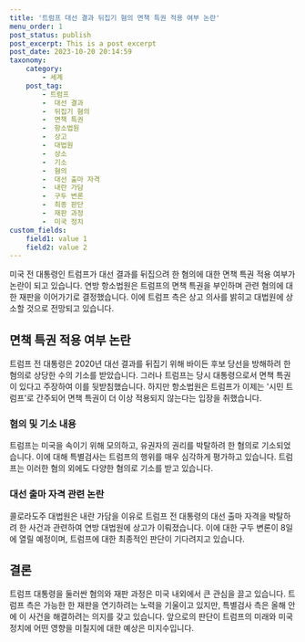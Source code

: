 ```yaml
---
title: '트럼프 대선 결과 뒤집기 혐의 면책 특권 적용 여부 논란'
menu_order: 1
post_status: publish
post_excerpt: This is a post excerpt
post_date: 2023-10-20 20:14:59
taxonomy:
    category:
        - 세계
    post_tag:
        - 트럼프
        -  대선 결과
        -  뒤집기 혐의
        -  면책 특권
        -  항소법원
        -  상고
        -  대법원
        -  상소
        -  기소
        -  혐의
        -  대선 출마 자격
        -  내란 가담
        -  구두 변론
        -  최종 판단
        -  재판 과정
        -  미국 정치
custom_fields:
    field1: value 1
    field2: value 2
---
```



미국 전 대통령인 트럼프가 대선 결과를 뒤집으려 한 혐의에 대한 면책 특권 적용 여부가 논란이 되고 있습니다. 연방 항소법원은 트럼프의 면책 특권을 부인하며 관련 혐의에 대한 재판을 이어가기로 결정했습니다. 이에 트럼프 측은 상고 의사를 밝히고 대법원에 상소할 것으로 전망되고 있습니다.

## 면책 특권 적용 여부 논란
트럼프 전 대통령은 2020년 대선 결과를 뒤집기 위해 바이든 후보 당선을 방해하려 한 혐의로 상당한 수의 기소를 받았습니다. 그러나 트럼프는 당시 대통령으로서 면책 특권이 있다고 주장하여 이를 뒷받침했습니다. 하지만 항소법원은 트럼프가 이제는 '시민 트럼프'로 간주되어 면책 특권이 더 이상 적용되지 않는다는 입장을 취했습니다.

### 혐의 및 기소 내용
트럼프는 미국을 속이기 위해 모의하고, 유권자의 권리를 박탈하려 한 혐의로 기소되었습니다. 이에 대해 특별검사는 트럼프의 행위를 매우 심각하게 평가하고 있습니다. 트럼프는 이러한 혐의 외에도 다양한 혐의로 기소를 받고 있습니다.

### 대선 출마 자격 관련 논란
콜로라도주 대법원은 내란 가담을 이유로 트럼프 전 대통령의 대선 출마 자격을 박탈하려 한 사건과 관련하여 연방 대법원에 상고가 이뤄졌습니다. 이에 대한 구두 변론이 8일에 열릴 예정이며, 트럼프에 대한 최종적인 판단이 기다려지고 있습니다.

## 결론
트럼프 대통령을 둘러싼 혐의와 재판 과정은 미국 내외에서 큰 관심을 끌고 있습니다. 트럼프 측은 가능한 한 재판을 연기하려는 노력을 기울이고 있지만, 특별검사 측은 올해 안에 이 사건을 해결하려는 의지를 갖고 있습니다. 앞으로의 판단이 트럼프의 미래와 미국 정치에 어떤 영향을 미칠지에 대한 예상은 미지수입니다.
